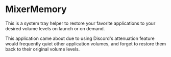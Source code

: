 # MixerMemory
This is a system tray helper to restore your favorite applications to your desired volume levels on launch or on demand.

This application came about due to using Discord's attenuation feature would frequently quiet other application volumes, and forget to restore them back to their original volume levels.
